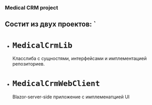 ### Medical CRM project
## Состит из двух проектов: `
- # `MedicalCrmLib`
  Класслиба с сущностями, интерфейсами и имплементацией репозиториев.
- # `MedicalCrmWebClient`
  Blazor-server-side приложение с имплеменатцией UI
